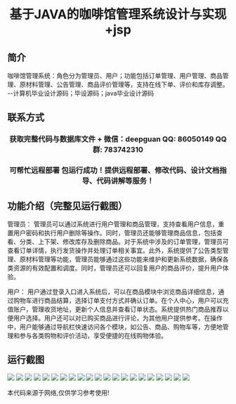 <p><h1 align="center">基于JAVA的咖啡馆管理系统设计与实现+jsp</h1></p>

## 简介
咖啡馆管理系统：角色分为管理员、用户；功能包括订单管理、用户管理、商品管理、原材料管理、公告管理、商品评价管理等，支持在线下单、评价和库存调整。    --计算机毕业设计源码；毕设源码；java毕业设计源码


## 联系方式
<p><h3 align="center">获取完整代码与数据库文件 + 微信：deepguan QQ: 86050149 QQ群: 783742310</h3></p>
<p><h3 align="center">可帮忙远程部署 包运行成功！提供远程部署、修改代码、设计文档指导、代码讲解等服务！</h3></p>

## 功能介绍（完整见运行截图）
管理员： 管理员可以通过系统进行用户管理和商品管理，支持查看用户信息，重置用户密码和执行用户删除等操作。同时，管理员还能够管理商品信息，包括查看、分类、上下架、修改库存及删除商品。对于系统中涉及的订单管理，管理员可查看订单详情，执行发货操作并处理订单相关事宜。此外，系统提供了公告类型管理、原材料管理等功能，管理员能够通过这些功能来维护和更新系统数据，确保各类资源的有效配置和调度。同时，管理员还可以回复用户的商品评价，提升用户体验。

用户： 用户通过登录入口进入系统后，可以在商品模块中浏览商品详细信息，通过购物车进行商品结算，选择订单支付方式并确认订单。在个人中心，用户可以充值账户，管理收货地址，更新个人信息并查看订单状态。系统提供热门商品推荐以便用户选择。用户还可以对已购买商品进行评论，为其他用户提供参考。在操作中，用户能够通过导航栏快速访问各个模块，如公告、商品、购物车等，方便地管理和参与各类购物和评价活动，享受便捷的在线购物体验。


## 运行截图
![](img/001.jpg)
![](img/002.jpg)
![](img/003.jpg)
![](img/004.jpg)
![](img/005.jpg)
![](img/006.jpg)
![](img/007.jpg)
![](img/008.jpg)
![](img/009.jpg)
![](img/010.jpg)
![](img/011.jpg)
![](img/012.jpg)
![](img/013.jpg)
![](img/014.jpg)
![](img/015.jpg)
![](img/016.jpg)
![](img/017.jpg)
![](img/018.jpg)
![](img/019.jpg)
![](img/020.jpg)
![](img/021.jpg)

<p>本代码来源于网络,仅供学习参考使用!</p>
